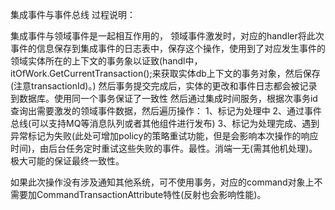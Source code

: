﻿
集成事件与事件总线
过程说明：

集成事件与领域事件是一起相互作用的，
领域事件激发时，对应的handler将此次事件的信息保存到集成事件的日志表中，保存这个操作，使用到了对应发生事件的领域实体所在的上下文的事务象以证致(handl中，itOfWork.GetCurrentTransaction();来获取实体db上下文的事务对象，然后保存(注意transactionId)。)
然后事务提交完成后，实体的更改和事件日志都会被记录到数据库。使用同一个事务保证了一致性
然后通过集成时间服务，根据次事务id查询出需要激发的领域事件数据，然后遍历操作：
1、标记为处理中
2、通过事件总线(可以支持MQ等消息队列或者其他组件进行发布)
3、标记为处理完成、遇到异常标记为失败(此处可增加policy的策略重试功能，但是会影响本次操作的响应时间)，由后台任务定时重试这些失败的事件。最性。消端一无(需其他机处理)。极大可能的保证最终一致性。

如果此次操作没有涉及通知其他系统，可不使用事务，对应的command对象上不需要加CommandTransactionAttribute特性(反射也会影响性能)。
